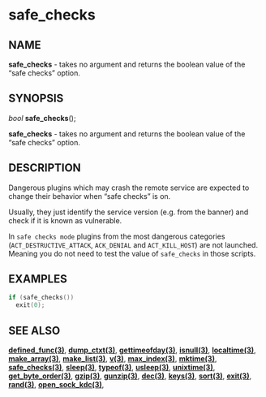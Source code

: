 # safe_checks

## NAME

**safe_checks** - takes no argument and returns the boolean value of the “safe checks” option.

## SYNOPSIS

*bool* **safe_checks**();

**safe_checks** - takes no argument and returns the boolean value of the “safe checks” option.

## DESCRIPTION

Dangerous plugins which may crash the remote service are expected to change their behavior when “safe checks” is on.

Usually, they just identify the service version (e.g. from the banner) and check if it is known as vulnerable.

In `safe checks mode` plugins from the most dangerous categories (`ACT_DESTRUCTIVE_ATTACK`, `ACK_DENIAL` and `ACT_KILL_HOST`) are not launched. 
Meaning you do not need to test the value of `safe_checks` in those scripts.


## EXAMPLES

```cpp
if (safe_checks())
  exit(0);
```

## SEE ALSO

**[defined_func(3)](defined_func.md)**,
**[dump_ctxt(3)](dump_ctxt.md)**,
**[gettimeofday(3)](gettimeofday.md)**,
**[isnull(3)](isnull.md)**,
**[localtime(3)](localtime.md)**,
**[make_array(3)](make_array.md)**,
**[make_list(3)](make_list.md)**,
**[v(3)](v.md)**,
**[max_index(3)](max_index.md)**,
**[mktime(3)](mktime.md)**,
**[safe_checks(3)](safe_checks.md)**,
**[sleep(3)](sleep.md)**,
**[typeof(3)](typeof.md)**,
**[usleep(3)](usleep.md)**,
**[unixtime(3)](unixtime.md)**,
**[get_byte_order(3)](get_byte_order.md)**,
**[gzip(3)](gzip.md)**,
**[gunzip(3)](gunzip.md)**,
**[dec(3)](dec.md)**,
**[keys(3)](keys.md)**,
**[sort(3)](sort.md)**,
**[exit(3)](exit.md)**,
**[rand(3)](rand.md)**,
**[open_sock_kdc(3)](open_sock_kdc.md)**,
